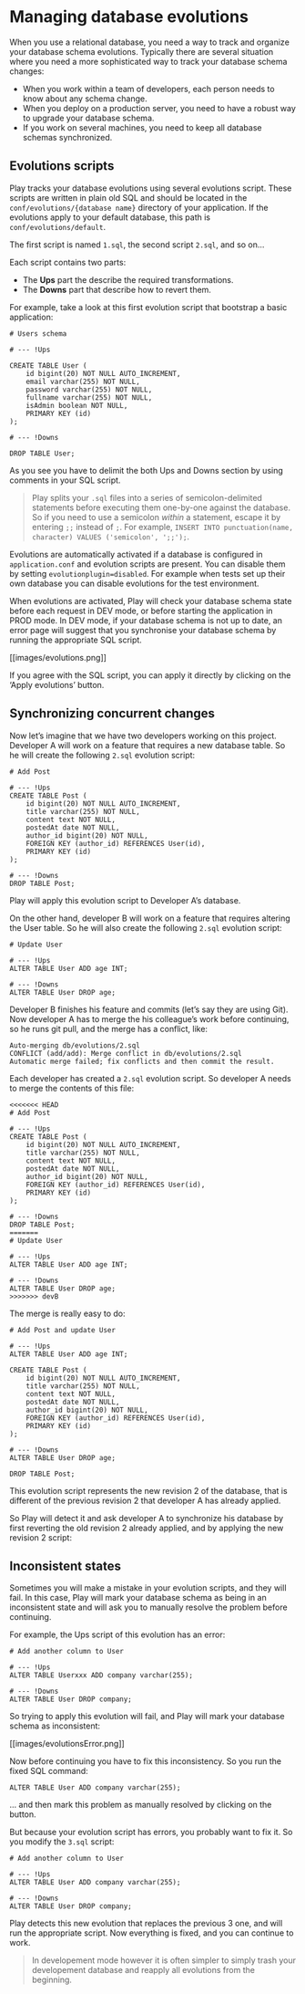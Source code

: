 # Managing database evolutions

When you use a relational database, you need a way to track and organize your database schema evolutions. Typically there are several situation where you need a more sophisticated way to track your database schema changes:

- When you work within a team of developers, each person needs to know about any schema change.
- When you deploy on a production server, you need to have a robust way to upgrade your database schema.
- If you work on several machines, you need to keep all database schemas synchronized.

## Evolutions scripts

Play tracks your database evolutions using several evolutions script. These scripts are written in plain old SQL and should be located in the `conf/evolutions/{database name}` directory of your application. If the evolutions apply to your default database, this path is `conf/evolutions/default`.

The first script is named `1.sql`, the second script `2.sql`, and so on…

Each script contains two parts:

- The **Ups** part the describe the required transformations.
- The **Downs** part that describe how to revert them.

For example, take a look at this first evolution script that bootstrap a basic application:

```
# Users schema
 
# --- !Ups
 
CREATE TABLE User (
    id bigint(20) NOT NULL AUTO_INCREMENT,
    email varchar(255) NOT NULL,
    password varchar(255) NOT NULL,
    fullname varchar(255) NOT NULL,
    isAdmin boolean NOT NULL,
    PRIMARY KEY (id)
);
 
# --- !Downs
 
DROP TABLE User;
```

As you see you have to delimit the both Ups and Downs section by using comments in your SQL script.

> Play splits your `.sql` files into a series of semicolon-delimited statements before executing them one-by-one against the database. So if you need to use a semicolon *within* a statement, escape it by entering `;;` instead of `;`. For example, `INSERT INTO punctuation(name, character) VALUES ('semicolon', ';;');`.

Evolutions are automatically activated if a database is configured in `application.conf` and evolution scripts are present. You can disable them by setting `evolutionplugin=disabled`. For example when tests set up their own database you can disable evolutions for the test environment.

When evolutions are activated, Play will check your database schema state before each request in DEV mode, or before starting the application in PROD mode. In DEV mode, if your database schema is not up to date, an error page will suggest that you synchronise your database schema by running the appropriate SQL script.

[[images/evolutions.png]]

If you agree with the SQL script, you can apply it directly by clicking on the ‘Apply evolutions’ button.

## Synchronizing concurrent changes

Now let’s imagine that we have two developers working on this project. Developer A will work on a feature that requires a new database table. So he will create the following `2.sql` evolution script:

```
# Add Post
 
# --- !Ups
CREATE TABLE Post (
    id bigint(20) NOT NULL AUTO_INCREMENT,
    title varchar(255) NOT NULL,
    content text NOT NULL,
    postedAt date NOT NULL,
    author_id bigint(20) NOT NULL,
    FOREIGN KEY (author_id) REFERENCES User(id),
    PRIMARY KEY (id)
);
 
# --- !Downs
DROP TABLE Post;
```

Play will apply this evolution script to Developer A’s database.

On the other hand, developer B will work on a feature that requires altering the User table. So he will also create the following `2.sql` evolution script:

```
# Update User
 
# --- !Ups
ALTER TABLE User ADD age INT;
 
# --- !Downs
ALTER TABLE User DROP age;
```

Developer B finishes his feature and commits (let’s say they are using Git). Now developer A has to merge the his colleague’s work before continuing, so he runs git pull, and the merge has a conflict, like:

```
Auto-merging db/evolutions/2.sql
CONFLICT (add/add): Merge conflict in db/evolutions/2.sql
Automatic merge failed; fix conflicts and then commit the result.
```

Each developer has created a `2.sql` evolution script. So developer A needs to merge the contents of this file:

```
<<<<<<< HEAD
# Add Post
 
# --- !Ups
CREATE TABLE Post (
    id bigint(20) NOT NULL AUTO_INCREMENT,
    title varchar(255) NOT NULL,
    content text NOT NULL,
    postedAt date NOT NULL,
    author_id bigint(20) NOT NULL,
    FOREIGN KEY (author_id) REFERENCES User(id),
    PRIMARY KEY (id)
);
 
# --- !Downs
DROP TABLE Post;
=======
# Update User
 
# --- !Ups
ALTER TABLE User ADD age INT;
 
# --- !Downs
ALTER TABLE User DROP age;
>>>>>>> devB
```

The merge is really easy to do:

```
# Add Post and update User
 
# --- !Ups
ALTER TABLE User ADD age INT;
 
CREATE TABLE Post (
    id bigint(20) NOT NULL AUTO_INCREMENT,
    title varchar(255) NOT NULL,
    content text NOT NULL,
    postedAt date NOT NULL,
    author_id bigint(20) NOT NULL,
    FOREIGN KEY (author_id) REFERENCES User(id),
    PRIMARY KEY (id)
);
 
# --- !Downs
ALTER TABLE User DROP age;
 
DROP TABLE Post;
```

This evolution script represents the new revision 2 of the database, that is different of the previous revision 2 that developer A has already applied.

So Play will detect it and ask developer A to synchronize his database by first reverting the old revision 2 already applied, and by applying the new revision 2 script:

## Inconsistent states

Sometimes you will make a mistake in your evolution scripts, and they will fail. In this case, Play will mark your database schema as being in an inconsistent state and will ask you to manually resolve the problem before continuing.

For example, the Ups script of this evolution has an error:

```
# Add another column to User
  
# --- !Ups
ALTER TABLE Userxxx ADD company varchar(255);
 
# --- !Downs
ALTER TABLE User DROP company;
```

So trying to apply this evolution will fail, and Play will mark your database schema as inconsistent:

[[images/evolutionsError.png]]

Now before continuing you have to fix this inconsistency. So you run the fixed SQL command:

```
ALTER TABLE User ADD company varchar(255);
```

… and then mark this problem as manually resolved by clicking on the button.

But because your evolution script has errors, you probably want to fix it. So you modify the `3.sql` script:

```
# Add another column to User
  
# --- !Ups
ALTER TABLE User ADD company varchar(255);
 
# --- !Downs
ALTER TABLE User DROP company;
```

Play detects this new evolution that replaces the previous 3 one, and will run the appropriate script. Now everything is fixed, and you can continue to work.

> In developement mode however it is often simpler to simply trash your developement database and reapply all evolutions from the beginning.


